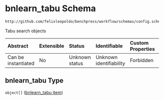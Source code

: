 # bnlearn\_tabu Schema

```txt
http://github.com/felixleopoldo/benchpress/workflow/schemas/config.schema.json#/properties/resources/properties/structure_learning_algorithms/properties/bnlearn_tabu
```

Tabu search objects

| Abstract            | Extensible | Status         | Identifiable            | Custom Properties | Additional Properties | Access Restrictions | Defined In                                                        |
| :------------------ | :--------- | :------------- | :---------------------- | :---------------- | :-------------------- | :------------------ | :---------------------------------------------------------------- |
| Can be instantiated | No         | Unknown status | Unknown identifiability | Forbidden         | Allowed               | none                | [config.schema.json\*](config.schema.json "open original schema") |

## bnlearn\_tabu Type

`object[]` ([bnlearn\_tabu item](config-definitions-bnlearn_tabu-item.md))
